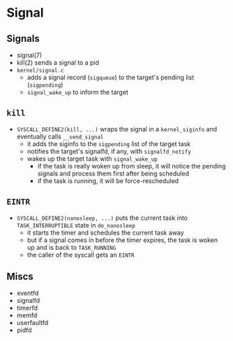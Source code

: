 Signal
======

## Signals

- signal(7)
- kill(2) sends a signal to a pid
- `kernel/signal.c`
  - adds a signal record (`sigqueue`) to the target's pending list
    (`sigpending`)
  - `signal_wake_up` to inform the target

## `kill`

- `SYSCALL_DEFINE2(kill, ...)` wraps the signal in a `kernel_siginfo` and
  eventually calls `__send_signal`
  - it adds the siginfo to the `sigpending` list of the target task
  - notifies the target's signalfd, if any, with `signalfd_notify`
  - wakes up the target task with `signal_wake_up`
    - if the task is really woken up from sleep,  it will notice the pending
      signals and process them first after being scheduled
    - if the task is running, it will be force-rescheduled

## `EINTR`

- `SYSCALL_DEFINE2(nanosleep, ...)` puts the current task into
  `TASK_INTERRUPTIBLE` state in `do_nanosleep`
  - it starts the timer and schedules the current task away
  - but if a signal comes in before the timer expires, the task is woken up
    and is back to `TASK_RUNNING`
  - the caller of the syscall gets an `EINTR`

## Miscs

- eventfd
- signalfd
- timerfd
- memfd
- userfaultfd
- pidfd
